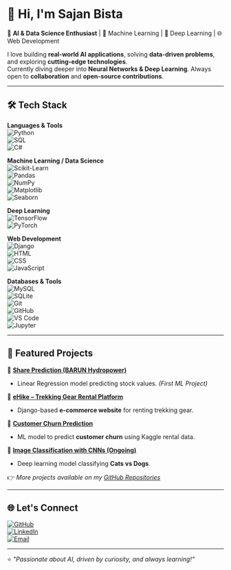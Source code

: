 # 👋 Hi, I'm Sajan Bista  

🚀 **AI & Data Science Enthusiast** | 🤖 Machine Learning | 🧠 Deep Learning | 🌐 Web Development  

I love building **real-world AI applications**, solving **data-driven problems**, and exploring **cutting-edge technologies**.  
Currently diving deeper into **Neural Networks & Deep Learning**. Always open to **collaboration** and **open-source contributions**.  

---

## 🛠️ Tech Stack  

**Languages & Tools**  
![Python](https://img.shields.io/badge/Python-3776AB?style=for-the-badge&logo=python&logoColor=white)  
![SQL](https://img.shields.io/badge/SQL-003B57?style=for-the-badge&logo=database&logoColor=white)  
![C#](https://img.shields.io/badge/C%23-239120?style=for-the-badge&logo=c-sharp&logoColor=white)  

**Machine Learning / Data Science**  
![Scikit-Learn](https://img.shields.io/badge/Scikit--Learn-F7931E?style=for-the-badge&logo=scikit-learn&logoColor=white)  
![Pandas](https://img.shields.io/badge/Pandas-150458?style=for-the-badge&logo=pandas&logoColor=white)  
![NumPy](https://img.shields.io/badge/Numpy-013243?style=for-the-badge&logo=numpy&logoColor=white)  
![Matplotlib](https://img.shields.io/badge/Matplotlib-005571?style=for-the-badge&logo=plotly&logoColor=white)  
![Seaborn](https://img.shields.io/badge/Seaborn-76B900?style=for-the-badge&logo=python&logoColor=white)  

**Deep Learning**  
![TensorFlow](https://img.shields.io/badge/TensorFlow-FF6F00?style=for-the-badge&logo=tensorflow&logoColor=white)  
![PyTorch](https://img.shields.io/badge/PyTorch-EE4C2C?style=for-the-badge&logo=pytorch&logoColor=white)  

**Web Development**  
![Django](https://img.shields.io/badge/Django-092E20?style=for-the-badge&logo=django&logoColor=white)  
![HTML](https://img.shields.io/badge/HTML5-E34F26?style=for-the-badge&logo=html5&logoColor=white)  
![CSS](https://img.shields.io/badge/CSS3-1572B6?style=for-the-badge&logo=css3&logoColor=white)  
![JavaScript](https://img.shields.io/badge/JavaScript-F7DF1E?style=for-the-badge&logo=javascript&logoColor=black)  

**Databases & Tools**  
![MySQL](https://img.shields.io/badge/MySQL-4479A1?style=for-the-badge&logo=mysql&logoColor=white)  
![SQLite](https://img.shields.io/badge/SQLite-003B57?style=for-the-badge&logo=sqlite&logoColor=white)  
![Git](https://img.shields.io/badge/Git-F05032?style=for-the-badge&logo=git&logoColor=white)  
![GitHub](https://img.shields.io/badge/GitHub-181717?style=for-the-badge&logo=github&logoColor=white)  
![VS Code](https://img.shields.io/badge/VS%20Code-0078d7?style=for-the-badge&logo=visual-studio-code&logoColor=white)  
![Jupyter](https://img.shields.io/badge/Jupyter-F37626?style=for-the-badge&logo=jupyter&logoColor=white)  

---

## 📂 Featured Projects  

🔹 **[Share Prediction (BARUN Hydropower)]()**  
- Linear Regression model predicting stock values. *(First ML Project)*  

🔹 **[eHike – Trekking Gear Rental Platform]()**  
- Django-based **e-commerce website** for renting trekking gear.  

🔹 **[Customer Churn Prediction]()**  
- ML model to predict **customer churn** using Kaggle rental data.  

🔹 **[Image Classification with CNNs (Ongoing)]()**  
- Deep learning model classifying **Cats vs Dogs**.  

👉 *More projects available on my [GitHub Repositories](https://github.com/yourusername)*  

---

## 🌐 Let's Connect  

[![GitHub](https://img.shields.io/badge/GitHub-181717?style=flat&logo=github&logoColor=white)](https://github.com/sajanbista)  
[![LinkedIn](https://img.shields.io/badge/LinkedIn-0077B5?style=flat&logo=linkedin&logoColor=white)](https://github.com/sajanbista)  
[![Email](https://img.shields.io/badge/Email-D14836?style=flat&logo=gmail&logoColor=white)](sajanbista1030@gmail.com)  

---
⭐️ *"Passionate about AI, driven by curiosity, and always learning!"*
